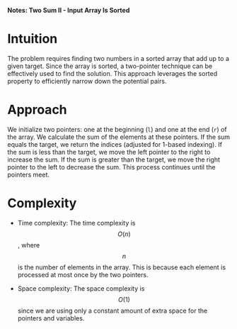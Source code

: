 **Notes: Two Sum II - Input Array Is Sorted**

# Intuition
The problem requires finding two numbers in a sorted array that add up to a given target. Since the array is sorted, a two-pointer technique can be effectively used to find the solution. This approach leverages the sorted property to efficiently narrow down the potential pairs.

# Approach
We initialize two pointers: one at the beginning (`l`) and one at the end (`r`) of the array. We calculate the sum of the elements at these pointers. If the sum equals the target, we return the indices (adjusted for 1-based indexing). If the sum is less than the target, we move the left pointer to the right to increase the sum. If the sum is greater than the target, we move the right pointer to the left to decrease the sum. This process continues until the pointers meet.

# Complexity
- Time complexity: 
  The time complexity is $$O(n)$$, where $$n$$ is the number of elements in the array. This is because each element is processed at most once by the two pointers.

- Space complexity:
  The space complexity is $$O(1)$$ since we are using only a constant amount of extra space for the pointers and variables.
